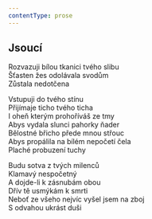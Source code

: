 ```yaml
---
contentType: prose
---
```


## Jsoucí

Rozvazuji bílou tkanici tvého slibu  
Šťasten žes odolávala svodům  
Zůstala nedotčena

Vstupuji do tvého stínu  
Přijímaje ticho tvého ticha  
I oheň kterým prohoříváš ze tmy  
Abys vydala slunci pahorky ňader  
Bělostné břicho přede mnou střouc  
Abys propálila na bílém nepočetí čela  
Plaché probuzení tuchy

Budu sotva z tvých milenců  
Klamavý nespočetný  
A dojde-li k zásnubám obou  
Dřív tě usmýkám k smrti  
Neboť ze všeho nejvíc vyšel jsem na zboj  
S odvahou ukrást duši
